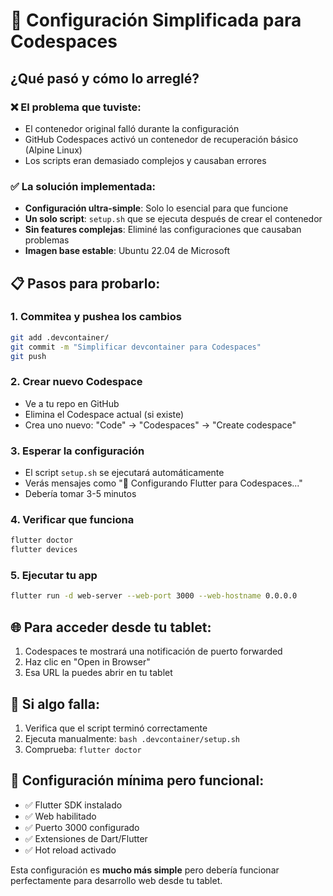 # 🚀 Configuración Simplificada para Codespaces

## ¿Qué pasó y cómo lo arreglé?

### ❌ El problema que tuviste:
- El contenedor original falló durante la configuración
- GitHub Codespaces activó un contenedor de recuperación básico (Alpine Linux)
- Los scripts eran demasiado complejos y causaban errores

### ✅ La solución implementada:
- **Configuración ultra-simple**: Solo lo esencial para que funcione
- **Un solo script**: `setup.sh` que se ejecuta después de crear el contenedor
- **Sin features complejas**: Eliminé las configuraciones que causaban problemas
- **Imagen base estable**: Ubuntu 22.04 de Microsoft

## 📋 Pasos para probarlo:

### 1. Commitea y pushea los cambios
```bash
git add .devcontainer/
git commit -m "Simplificar devcontainer para Codespaces"
git push
```

### 2. Crear nuevo Codespace
- Ve a tu repo en GitHub
- Elimina el Codespace actual (si existe)
- Crea uno nuevo: "Code" → "Codespaces" → "Create codespace"

### 3. Esperar la configuración
- El script `setup.sh` se ejecutará automáticamente
- Verás mensajes como "🚀 Configurando Flutter para Codespaces..."
- Debería tomar 3-5 minutos

### 4. Verificar que funciona
```bash
flutter doctor
flutter devices
```

### 5. Ejecutar tu app
```bash
flutter run -d web-server --web-port 3000 --web-hostname 0.0.0.0
```

## 🌐 Para acceder desde tu tablet:
1. Codespaces te mostrará una notificación de puerto forwarded
2. Haz clic en "Open in Browser"
3. Esa URL la puedes abrir en tu tablet

## 🔧 Si algo falla:
1. Verifica que el script terminó correctamente
2. Ejecuta manualmente: `bash .devcontainer/setup.sh`
3. Comprueba: `flutter doctor`

## 📱 Configuración mínima pero funcional:
- ✅ Flutter SDK instalado
- ✅ Web habilitado
- ✅ Puerto 3000 configurado
- ✅ Extensiones de Dart/Flutter
- ✅ Hot reload activado

Esta configuración es **mucho más simple** pero debería funcionar perfectamente para desarrollo web desde tu tablet.